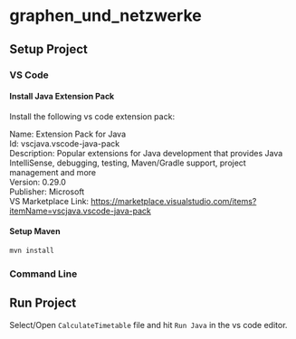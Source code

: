 # graphen_und_netzwerke

## Setup Project

### VS Code

#### Install Java Extension Pack

Install the following vs code extension pack:

Name: Extension Pack for Java\
Id: vscjava.vscode-java-pack\
Description: Popular extensions for Java development that provides Java IntelliSense, debugging, testing, Maven/Gradle support, project management and more\
Version: 0.29.0\
Publisher: Microsoft\
VS Marketplace Link: https://marketplace.visualstudio.com/items?itemName=vscjava.vscode-java-pack

#### Setup Maven

```bash
mvn install
```

### Command Line

## Run Project

Select/Open `CalculateTimetable` file and hit `Run Java` in the vs code editor.
